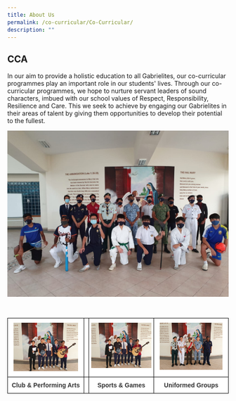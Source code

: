 ```yaml
---
title: About Us
permalink: /co-curricular/Co-Curricular/
description: ""
---
```

## CCA

In our aim to provide a holistic education to all Gabrielites, our co-curricular programmes play an important role in our students' lives. Through our co-curricular programmes, we hope to nurture servant leaders of sound characters, imbued with our school values of Respect, Responsibility, Resilience and Care. This we seek to achieve by engaging our Gabrielites in their areas of talent by giving them opportunities to develop their potential to the fullest.


![](/images/CCA/About%20Us/CCA%20Student%20Leaders.jpeg)

<br>

<style type="text/css">
.tg  {border-collapse:collapse;border-spacing:0;}
.tg td{border-color:black;border-style:solid;border-width:1px;font-family:Arial, sans-serif;font-size:14px;
  overflow:hidden;padding:10px 5px;word-break:normal;}
.tg th{border-color:black;border-style:solid;border-width:1px;font-family:Arial, sans-serif;font-size:14px;
  font-weight:normal;overflow:hidden;padding:10px 5px;word-break:normal;}
.tg .tg-tlx9{background-color:#FFF;color:#333;text-align:center;vertical-align:top}
.tg .tg-apyk{background-color:#FFF;color:#333;font-weight:bold;text-align:center;vertical-align:top}
</style>
<table class="tg">
<thead>
<tr>
    <th class="tg-tlx9"><img style="width:90%" src="/images/CCA/About%20Us/Clubs%20&%20Performing%20Arts.jpeg"></th>
	<th class="tg-tlx9"></th>
    <th class="tg-tlx9"><img class="tg-tlx9"><img style="width:100%" src="/images/CCA/About%20Us/Clubs%20&%20Performing%20Arts.jpeg">
    </th><th class="tg-tlx9"><img style="width:90%" src="/images/CCA/About%20Us/Uniformed%20Groups.jpeg">
  </th></tr>
</thead>
<tbody>
	  <tr>
				<td class="tg-apyk"><span style="font-weight:bold;background-color:transparent">Club & Performing Arts</span></td>
    <td class="tg-apyk"><br></td>
    <td class="tg-apyk">Sports & Games
		<td class="tg-apyk">Uniformed Groups
  </tr>
</tbody>
</table>